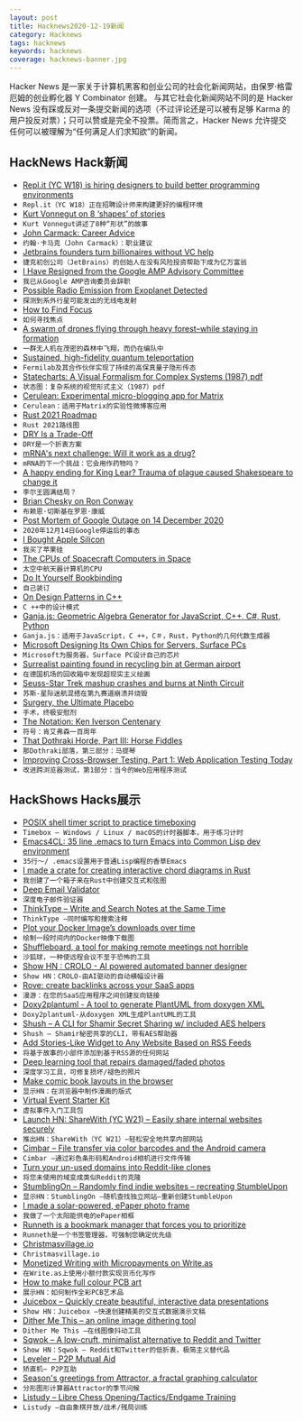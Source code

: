 ```yaml
---
layout: post
title: Hacknews2020-12-19新闻
category: Hacknews
tags: hacknews
keywords: hacknews
coverage: hacknews-banner.jpg
---
```


Hacker News 是一家关于计算机黑客和创业公司的社会化新闻网站，由保罗·格雷厄姆的创业孵化器 Y Combinator 创建。
与其它社会化新闻网站不同的是 Hacker News 没有踩或反对一条提交新闻的选项（不过评论还是可以被有足够 Karma 的用户投反对票）；只可以赞或是完全不投票。简而言之，Hacker News 允许提交任何可以被理解为“任何满足人们求知欲”的新闻。

## HackNews Hack新闻


- [Repl.it (YC W18) is hiring designers to build better programming environments](https://jobs.lever.co/replit/4ef495be-6ced-42d9-bcc1-3c6f57a346bd)
- `Repl.it（YC W18）正在招聘设计师来构建更好的编程环境`
- [Kurt Vonnegut on 8 ‘shapes’ of stories](https://bigthink.com/culture-religion/vonnegut-shapes)
- `Kurt Vonnegut讲述了8种“形状”的故事`
- [John Carmack: Career Advice](https://twitter.com/id_aa_carmack/status/1339777933871865857)
- `约翰·卡马克（John Carmack）：职业建议`
- [Jetbrains founders turn billionaires without VC help](https://www.bloomberg.com/news/articles/2020-12-18/czech-startup-founders-turn-billionaires-without-vc-help)
- `捷克初创公司（JetBrains）的创始人在没有风险投资帮助下成为亿万富翁`
- [I Have Resigned from the Google AMP Advisory Committee](https://shkspr.mobi/blog/2020/12/i-have-resigned-from-the-google-amp-advisory-committee/)
- `我已从Google AMP咨询委员会辞职`
- [Possible Radio Emission from Exoplanet Detected](https://news.cornell.edu/stories/2020/12/cornell-postdoc-detects-possible-exoplanet-radio-emission)
- `探测到系外行星可能发出的无线电发射`
- [How to Find Focus](https://thesephist.com/posts/focus/)
- `如何寻找焦点`
- [A swarm of drones flying through heavy forest–while staying in formation](https://www.sciencemag.org/news/2020/12/watch-swarm-drones-fly-through-heavy-forest-while-staying-formation)
- `一群无人机在茂密的森林中飞翔，而仍在编队中`
- [Sustained, high-fidelity quantum teleportation](https://news.fnal.gov/2020/12/fermilab-and-partners-achieve-sustained-high-fidelity-quantum-teleportation/)
- `Fermilab及其合作伙伴实现了持续的高保真量子隐形传态`
- [Statecharts: A Visual Formalism for Complex Systems (1987) pdf](http://www.inf.ed.ac.uk/teaching/courses/seoc/2005_2006/resources/statecharts.pdf)
- `状态图：复杂系统的视觉形式主义（1987）pdf`
- [Cerulean: Experimental micro-blogging app for Matrix](https://matrix.org/blog/2020/12/18/introducing-cerulean)
- `Cerulean：适用于Matrix的实验性微博客应用`
- [Rust 2021 Roadmap](https://github.com/rust-lang/rfcs/pull/3037)
- `Rust 2021路线图`
- [DRY Is a Trade-Off](https://orbifold.xyz/dry-trade-off.html)
- `DRY是一个折衷方案`
- [mRNA's next challenge: Will it work as a drug?](https://science.sciencemag.org/content/370/6523/1388.full)
- `mRNA的下一个挑战：它会用作药物吗？`
- [A happy ending for King Lear? Trauma of plague caused Shakespeare to change it](https://www.theguardian.com/culture/2020/dec/13/a-happy-ending-for-king-lear-trauma-of-plague-caused-shakespeare-to-change-plays-finale)
- `李尔王圆满结局？`
- [Brian Chesky on Ron Conway](https://news.airbnb.com/ron-conway-and-the-economic-empowerment-award/)
- `布赖恩·切斯基在罗恩·康威`
- [Post Mortem of Google Outage on 14 December 2020](http://status.cloud.google.com/incident/zall/20013#20013004)
- `2020年12月14日Google停运后的事态`
- [I Bought Apple Silicon](https://honzajavorek.cz/blog/i-bought-apple-silicon/)
- `我买了苹果硅`
- [The CPUs of Spacecraft Computers in Space](http://www.cpushack.com/space-craft-cpu.html)
- `太空中航天器计算机的CPU`
- [Do It Yourself Bookbinding](http://www.diybookbinding.com/)
- `自己装订`
- [On Design Patterns in C++](https://www.fluentcpp.com/2020/12/18/on-design-patterns-in-cpp/)
- `C ++中的设计模式`
- [Ganja.js: Geometric Algebra Generator for JavaScript, C++, C#, Rust, Python](https://github.com/enkimute/ganja.js)
- `Ganja.js：适用于JavaScript，C ++，C＃，Rust，Python的几何代数生成器`
- [Microsoft Designing Its Own Chips for Servers, Surface PCs](https://www.bloomberg.com/news/articles/2020-12-18/microsoft-is-designing-its-own-chips-for-servers-surface-pcs)
- `Microsoft为服务器，Surface PC设计自己的芯片`
- [Surrealist painting found in recycling bin at German airport](https://www.smithsonianmag.com/smart-news/340000-surrealist-painting-was-found-recycling-bin-180976542/)
- `在德国机场的回收箱中发现超现实主义绘画`
- [Seuss-Star Trek mashup crashes and burns at Ninth Circuit](https://www.courthousenews.com/seuss-star-trek-mash-up-crash-lands-with-ninth-circuit/)
- `苏斯-星际迷航混搭在第九赛道崩溃并烧毁`
- [Surgery, the Ultimate Placebo](https://www.skepdoc.info/ian-harris-on-surgery-the-ultimate-placebo/)
- `手术，终极安慰剂`
- [The Notation: Ken Iverson Centenary](https://kx.com/blog/the-notation/)
- `符号：肯艾弗森一百周年`
- [That Dothraki Horde, Part III: Horse Fiddles](https://acoup.blog/2020/12/18/collections-that-dothraki-horde-part-iii-horse-fiddles/)
- `那Dothraki部落，第三部分：马提琴`
- [Improving Cross-Browser Testing, Part 1: Web Application Testing Today](https://hacks.mozilla.org/2020/12/cross-browser-testing-part-1-web-app-testing-today/)
- `改进跨浏览器测试，第1部分：当今的Web应用程序测试`


## HackShows Hacks展示

- [ POSIX shell timer script to practice timeboxing](https://github.com/susam/timebox)
- `Timebox – Windows / Linux / macOS的计时器脚本，用于练习计时`
- [ Emacs4CL: 35 line .emacs to turn Emacs into Common Lisp dev environment](https://github.com/susam/emacs4cl)
- `35行〜/ .emacs设置用于普通Lisp编程的香草Emacs`
- [ I made a crate for creating interactive chord diagrams in Rust](https://datacrayon.com/posts/programming/rust-notebooks/visualisation-of-co-occurring-types/)
- `我创建了一个箱子来在Rust中创建交互式和弦图`
- [ Deep Email Validator](https://github.com/mfbx9da4/deep-email-validator)
- `深度电子邮件验证器`
- [ ThinkType – Write and Search Notes at the Same Time](https://thinktype.app/resubmit)
- `ThinkType –同时编写和搜索注释`
- [ Plot your Docker Image’s downloads over time](https://github.com/aeneasr/dockerstats)
- `绘制一段时间内的Docker映像下载图`
- [ Shuffleboard, a tool for making remote meetings not horrible](https://getshuffleboard.com/)
- `沙狐球，一种使远程会议不至于恐怖的工具`
- [Show HN : CROLO - AI powered automated banner designer](https://www.crolo.io)
- `Show HN：CROLO-由AI驱动的自动横幅设计器`
- [ Rove: create backlinks across your SaaS apps](https://userove.com)
- `漫游：在您的SaaS应用程序之间创建反向链接`
- [ Doxy2plantuml - A tool to generate PlantUML from doxygen XML](https://github.com/Bambofy/doxy2plantuml)
- `Doxy2plantuml-从doxygen XML生成PlantUML的工具`
- [ Shush – A CLI for Shamir Secret Sharing w/ included AES helpers](https://github.com/shushcli/shush)
- `Shush – Shamir秘密共享的CLI，带有AES帮助器`
- [ Add Stories-Like Widget to Any Website Based on RSS Feeds](item?id=25453525)
- `将基于故事的小部件添加到基于RSS源的任何网站`
- [ Deep learning tool that repairs damaged/faded photos](https://hotpot.ai/restore-picture?s=hn)
- `深度学习工具，可修复损坏/褪色的照片`
- [ Make comic book layouts in the browser](https://andrewfulrich.gitlab.io/panelle/)
- `显示HN：在浏览器中制作漫画的版式`
- [ Virtual Event Starter Kit](https://vercel.com/virtual-event-starter-kit)
- `虚拟事件入门工具包`
- [Launch HN: ShareWith (YC W21) – Easily share internal websites securely](item?id=25457085)
- `推出HN：ShareWith（YC W21）–轻松安全地共享内部网站`
- [ Cimbar – File transfer via color barcodes and the Android camera](https://github.com/sz3/libcimbar)
- `Cimbar –通过彩色条形码和Android相机进行文件传输`
- [ Turn your un-used domains into Reddit-like clones](item?id=25460880)
- `将您未使用的域变成类似Reddit的克隆`
- [ StumblingOn – Randomly find indie websites – recreating StumbleUpon](https://stumblingon.com)
- `显示HN：StumblingOn –随机查找独立网站–重新创建StumbleUpon`
- [ I made a solar-powered, ePaper photo frame](item?id=25461853)
- `我做了一个太阳能供电的ePaper相框`
- [ Runneth is a bookmark manager that forces you to prioritize](https://chrome.google.com/webstore/detail/runneth/dmihmacgmljciebmenpanbfkllboajkl)
- `Runneth是一个书签管理器，可强制您确定优先级`
- [ Christmasvillage.io](https://www.christmasvillage.io)
- `Christmasvillage.io`
- [ Monetized Writing with Micropayments on Write.as](https://write.as/blog/monetize-your-writing-with-micropayments)
- `在Write.as上使用小额付款实现货币化写作`
- [ How to make full colour PCB art](https://pixel.curious.supplies/blog/pcb_art/)
- `展示HN：如何制作全彩PCB艺术品`
- [ Juicebox – Quickly create beautiful, interactive data presentations](https://www.juiceanalytics.com/juicebox)
- `Show HN：Juicebox –快速创建精美的交互式数据演示文稿`
- [ Dither Me This – an online image dithering tool](https://doodad.dev/dither-me-this)
- `Dither Me This –在线图像抖动工具`
- [ Sqwok – A low-cruft, minimalist alternative to Reddit and Twitter](https://sqwok.im/)
- `Show HN：Sqwok – Reddit和Twitter的低折衷，极简主义替代品`
- [ Leveler – P2P Mutual Aid](https://leveler.info)
- `矫直机– P2P互助`
- [ Season's greetings from Attractor, a fractal graphing calculator](https://attr.actor/snapshots/ddmjrphmqtvvsdyy)
- `分形图形计算器Attractor的季节问候`
- [ Listudy – Libre Chess Opening/Tactics/Endgame Training](https://listudy.org/en)
- `Listudy –自由象棋开放/战术/残局训练`


